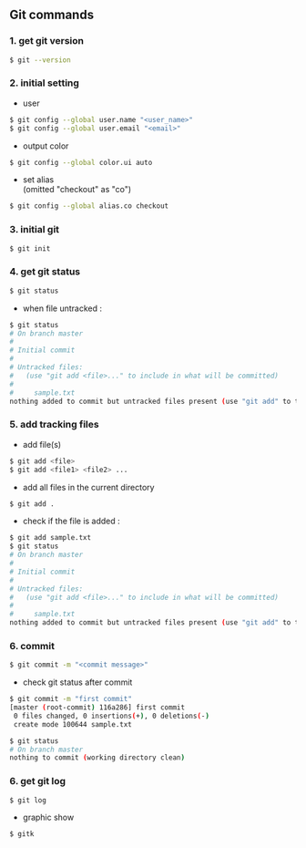 ## Git commands
### 1. get git version  
```sh
$ git --version
```
  
### 2. initial setting  
- user 
```sh
$ git config --global user.name "<user_name>"
$ git config --global user.email "<email>"
```
- output color
```sh
$ git config --global color.ui auto
```
- set alias  
(omitted "checkout" as "co")
```sh
$ git config --global alias.co checkout
```
  
### 3. initial git 
```sh
$ git init
```
### 4. get git status
```sh
$ git status
```
- when file untracked :
```sh
$ git status
# On branch master
#
# Initial commit
#
# Untracked files:
#   (use "git add <file>..." to include in what will be committed)
#
#     sample.txt
nothing added to commit but untracked files present (use "git add" to track)
```
### 5. add tracking files
- add file(s)
```sh
$ git add <file>
$ git add <file1> <file2> ...
```
- add all files in the current directory
```sh
$ git add .
```
- check if the file is added :
```sh
$ git add sample.txt
$ git status
# On branch master
#
# Initial commit
#
# Untracked files:
#   (use "git add <file>..." to include in what will be committed)
#
#     sample.txt
nothing added to commit but untracked files present (use "git add" to track)
```
### 6. commit
```sh
$ git commit -m "<commit message>"
```
- check git status after commit
```sh
$ git commit -m "first commit"
[master (root-commit) 116a286] first commit
 0 files changed, 0 insertions(+), 0 deletions(-)
 create mode 100644 sample.txt

$ git status
# On branch master
nothing to commit (working directory clean)
```
### 6. get git log
```sh
$ git log
```
- graphic show
```sh
$ gitk
```







